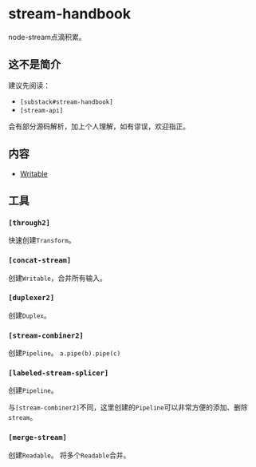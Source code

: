 # stream-handbook
node-stream点滴积累。

## 这不是简介
建议先阅读：

* `[substack#stream-handbook]`
* `[stream-api]`

会有部分源码解析，加上个人理解，如有谬误，欢迎指正。

## 内容

* [Writable](docs/writable.md)

## 工具

### `[through2]`
快速创建`Transform`。

### `[concat-stream]`
创建`Writable`，合并所有输入。

### `[duplexer2]`
创建`Duplex`。

### `[stream-combiner2]`
创建`Pipeline`。
`a.pipe(b).pipe(c)`

### `[labeled-stream-splicer]`
创建`Pipeline`。

与`[stream-combiner2]`不同，这里创建的`Pipeline`可以非常方便的添加、删除`stream`。

### `[merge-stream]`
创建`Readable`。
将多个`Readable`合并。

[stream-combiner2]: https://github.com/substack/stream-combiner2
[substack#stream-handbook]: https://github.com/substack/stream-handbook
[stream-api]: https://nodejs.org/api/stream.html
[through2]: https://github.com/rvagg/through2
[concat-stream]: https://github.com/maxogden/concat-stream
[duplexer2]: https://github.com/deoxxa/duplexer2
[labeled-stream-splicer]: https://github.com/substack/labeled-stream-splicer
[merge-stream]: https://github.com/grncdr/merge-stream
